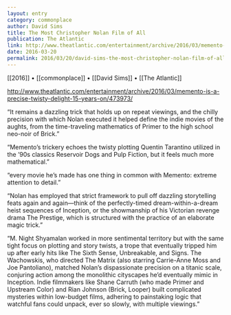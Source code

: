 ```yaml
---
layout: entry
category: commonplace
author: David Sims
title: The Most Christopher Nolan Film of All
publication: The Atlantic
link: http://www.theatlantic.com/entertainment/archive/2016/03/memento-is-a-precise-twisty-delight-15-years-on/473973/
date: 2016-03-20
permalink: 2016/03/20/david-sims-the-most-christopher-nolan-film-of-all
---
```


[[2016]] • [[commonplace]] • [[David Sims]] • [[The Atlantic]]

http://www.theatlantic.com/entertainment/archive/2016/03/memento-is-a-precise-twisty-delight-15-years-on/473973/

“It remains a dazzling trick that holds up on repeat viewings, and the chilly precision with which Nolan executed it helped define the indie movies of the aughts, from the time-traveling mathematics of Primer to the high school neo-noir of Brick.”

“Memento’s trickery echoes the twisty plotting Quentin Tarantino utilized in the ’90s classics Reservoir Dogs and Pulp Fiction, but it feels much more mathematical.”

“every movie he’s made has one thing in common with Memento: extreme attention to detail.”

“Nolan has employed that strict framework to pull off dazzling storytelling feats again and again—think of the perfectly-timed dream-within-a-dream heist sequences of Inception, or the showmanship of his Victorian revenge drama The Prestige, which is structured with the practice of an elaborate magic trick.”

“M. Night Shyamalan worked in more sentimental territory but with the same tight focus on plotting and story twists, a trope that eventually tripped him up after early hits like The Sixth Sense, Unbreakable, and Signs. The Wachowskis, who directed The Matrix (also starring Carrie-Anne Moss and Joe Pantoliano), matched Nolan’s dispassionate precision on a titanic scale, conjuring action among the monolithic cityscapes he’d eventually mimic in Inception. Indie filmmakers like Shane Carruth (who made Primer and Upstream Color) and Rian Johnson (Brick, Looper) built complicated mysteries within low-budget films, adhering to painstaking logic that watchful fans could unpack, ever so slowly, with multiple viewings.”
